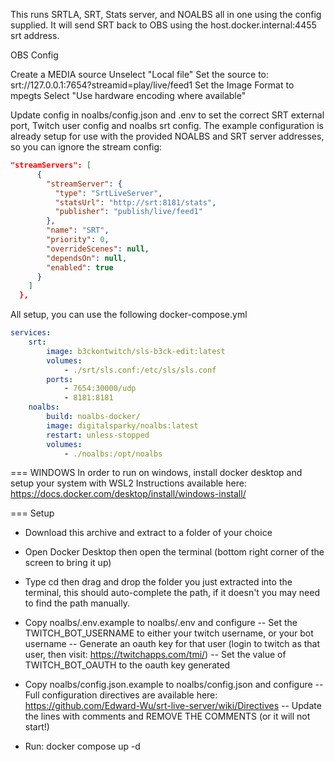 

This runs SRTLA, SRT, Stats server, and NOALBS all in one using the config supplied.
It will send SRT back to OBS using the host.docker.internal:4455 srt address.

OBS Config

Create a MEDIA source
Unselect "Local file"
Set the source to: srt://127.0.0.1:7654?streamid=play/live/feed1
Set the Image Format to mpegts
Select "Use hardware encoding where available"

Update config in noalbs/config.json and .env to set the correct SRT external port, Twitch user config and noalbs srt config.
The example configuration is already setup for use with the provided NOALBS and SRT server addresses, so you can ignore the stream config:

```json
"streamServers": [
      {
        "streamServer": {
          "type": "SrtLiveServer",
          "statsUrl": "http://srt:8181/stats",
          "publisher": "publish/live/feed1"
        },
        "name": "SRT",
        "priority": 0,
        "overrideScenes": null,
        "dependsOn": null,
        "enabled": true
      }
    ]
  },
```

All setup, you can use the following docker-compose.yml

```yaml
services:
    srt:
        image: b3ckontwitch/sls-b3ck-edit:latest
        volumes:
            - ./srt/sls.conf:/etc/sls/sls.conf
        ports:
            - 7654:30000/udp
            - 8181:8181
    noalbs:
        build: noalbs-docker/
        image: digitalsparky/noalbs:latest
        restart: unless-stopped
        volumes:
            - ./noalbs:/opt/noalbs
```

=== WINDOWS
In order to run on windows, install docker desktop and setup your system with WSL2
Instructions available here: https://docs.docker.com/desktop/install/windows-install/

=== Setup

- Download this archive and extract to a folder of your choice
- Open Docker Desktop then open the terminal (bottom right corner of the screen to bring it up)
- Type cd then drag and drop the folder you just extracted into the terminal, this should auto-complete the path, if it doesn't you may need to find the path manually.
- Copy noalbs/.env.example to noalbs/.env and configure
-- Set the TWITCH_BOT_USERNAME to either your twitch username, or your bot username
-- Generate an oauth key for that user (login to twitch as that user, then visit:  https://twitchapps.com/tmi/)
-- Set the value of TWITCH_BOT_OAUTH to the oauth key generated
- Copy noalbs/config.json.example to noalbs/config.json and configure
-- Full configuration directives are available here: https://github.com/Edward-Wu/srt-live-server/wiki/Directives
-- Update the lines with comments and REMOVE THE COMMENTS (or it will not start!)

- Run: docker compose up -d